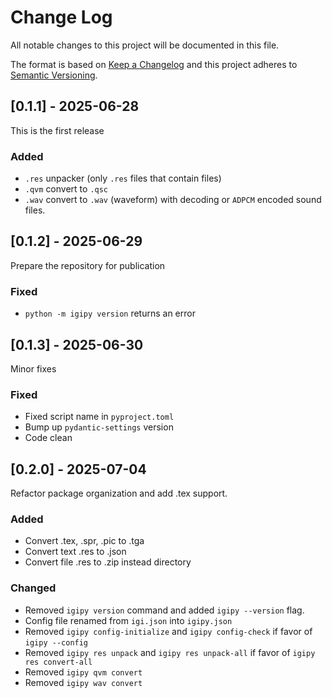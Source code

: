 
# Change Log
All notable changes to this project will be documented in this file.

The format is based on [Keep a Changelog](http://keepachangelog.com/)
and this project adheres to [Semantic Versioning](http://semver.org/).

## [0.1.1] - 2025-06-28

This is the first release

### Added

- `.res` unpacker (only `.res` files that contain files)
- `.qvm` convert to `.qsc`
- `.wav` convert to `.wav` (waveform) with decoding or `ADPCM` encoded sound files.

## [0.1.2] - 2025-06-29

Prepare the repository for publication

### Fixed

- `python -m igipy version` returns an error

## [0.1.3] - 2025-06-30

Minor fixes

### Fixed

- Fixed script name in `pyproject.toml`
- Bump up `pydantic-settings` version
- Code clean


## [0.2.0] - 2025-07-04

Refactor package organization and add .tex support.

### Added
- Convert .tex, .spr, .pic to .tga
- Convert text .res to .json
- Convert file .res to .zip instead directory

### Changed
- Removed `igipy version` command and added `igipy --version` flag.
- Config file renamed from `igi.json` into `igipy.json`
- Removed `igipy config-initialize` and `igipy config-check` if favor of `igipy --config`
- Removed `igipy res unpack` and `igipy res unpack-all` if favor of `igipy res convert-all`
- Removed `igipy qvm convert`
- Removed `igipy wav convert`
